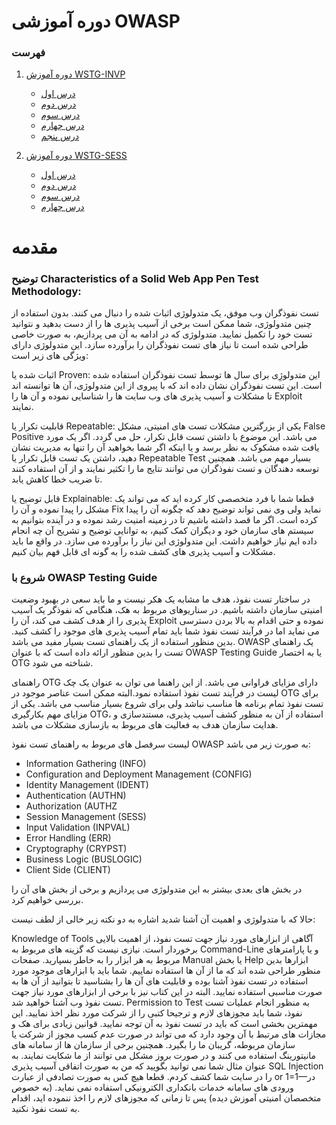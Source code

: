 
# دوره آموزشی OWASP
### فهرست 
  1. [دوره آموزش WSTG-INVP](#variables)    
  
     * [درس اول](https://github.com/BugHunter021/penetration-test/tree/main/learn/persian/WSTG-INVP/leeson-1) 
     * [درس دوم](https://github.com/BugHunter021/penetration-test/tree/main/learn/persian/WSTG-INVP/leeson-2)  
     * [درس سوم](https://github.com/BugHunter021/penetration-test/tree/main/learn/persian/WSTG-INVP/leeson-3)  
     * [درس چهارم](https://github.com/BugHunter021/penetration-test/tree/main/learn/persian/WSTG-INVP/leeson-4)   
     * [درس پنجم](https://github.com/BugHunter021/penetration-test/tree/main/learn/persian/WSTG-INVP/leeson-5)    


  
  2. [دوره آموزش WSTG-SESS](#variables)     
     * [درس اول](https://github.com/BugHunter021/penetration-test/tree/main/learn/persian/WSTG-SESS/leeson-1)  
     * [درس دوم](https://github.com/BugHunter021/penetration-test/tree/main/learn/persian/WSTG-SESS/leeson-2)   
     * [درس سوم](https://github.com/BugHunter021/penetration-test/tree/main/learn/persian/WSTG-SESS/leeson-3)        
     * [درس چهارم](https://github.com/BugHunter021/penetration-test/tree/main/learn/persian/WSTG-SESS/leeson-4)        

# مقدمه

### توضیح Characteristics of a Solid Web App Pen Test Methodology:

تست نفوذگران وب موفق، یک متدولوژی اثبات شده را دنبال می کنند. بدون استفاده از چنین متدولوژی، شما ممکن است برخی از آسیب پذیری ها را از دست بدهید و نتوانید تست خود را تکمیل نمایید. متدولوژی که در ادامه به آن می پردازیم، به صورت خاصی طراحی شده است تا نیاز های تست نفوذگران را برآورده سازد. این متدولوژی دارای ویژگی های زیر است:

اثبات شده یا Proven: این متدولوژِی برای سال ها توسط تست نفوذگران استفاده شده است. این تست نفوذگران نشان داده اند که با پیروی از این متدولوژی، آن ها توانسته اند تا مشکلات و آسیب پذیری های وب سایت ها را شناسایی نموده و آن ها را Exploit نمایند.

قابلیت تکرار یا Repeatable: یکی از بزرگترین مشکلات تست های امنیتی، مشکل False Positive می باشد. این موضوع با داشتن تست قابل تکرار، حل می گردد. اگر یک مورد یافت شده مشکوک به نظر برسد و یا اینکه اگر شما بخواهید آن را تنها به مدیریت نشان دهید، داشتن یک تست قابل تکرار یا Repeatable Test بسیار مهم می باشد. همچنین توسعه دهندگان و تست نفوذگران می توانند نتایج ما را تکثیر نمایند و از آن استفاده کنند تا ضریب خطا کاهش یابد.

قابل توضیح یا Explainable: قطعا شما با فرد متخصصی کار کرده اید که می تواند یک مشکل را پیدا نموده و آن را Fix نماید ولی وی نمی تواند توضیح دهد که چگونه آن را پیدا کرده است. اگر ما قصد داشته باشیم تا در زمینه امنیت رشد نموده و در آینده بتوانیم به سیستم های سازمان خود و دیگران کمک کنیم، به توانایی توضیح و تشریح آن چه انجام داده ایم نیاز خواهیم داشت. این متدولوژی این نیاز را برآورده می سازد. در واقع ما باید مشکلات و آسیب پذیری های کشف شده را به گونه ای قابل فهم بیان کنیم.


### شروع با OWASP Testing Guide

در ساختار تست نفوذ، هدف ما مشابه یک هکر نیست و ما باید سعی در بهبود وضعیت امنیتی سازمان داشته باشیم. در سناریوهای مربوط به هک، هنگامی که نفوذگر یک آسیب پذیری را از هدف کشف می کند، آن را Exploit نموده و حتی اقدام به بالا بردن دسترسی می نماید اما در فرآیند تست نفوذ شما باید تمام آسیب پذیری های موجود را کشف کنید. بدین منظور استفاده از یک راهنمای تست بسیار مفید می باشد. OWASP یک راهنمای تست را بدین منظور ارائه داده است که با عنوان OWASP Testing Guide یا به اختصار OTG شناخته می شود.

راهنمای OTG دارای مزایای فراوانی می باشد. از این راهنما می توان به عنوان یک چک لیست در فرآیند تست نفوذ استفاده نمود.البته ممکن است عناصر موجود در OTG برای تست نفوذ تمام برنامه ها مناسب نباشد ولی برای شروع بسیار مناسب می باشد. یکی از مزایای مهم بکارگیری OTG، استفاده از آن به منظور کشف آسیب پذیری، مستندسازی و هدایت سازمان هدف به فعالیت های مربوط به بازسازی مشکلات می باشد.

لیست سرفصل های مربوط به راهنمای تست نفوذ OWASP به صورت زیر می باشد:

* Information Gathering (INFO)
* Configuration and Deployment Management (CONFIG)
* Identity Management (IDENT)
* Authentication (AUTHN)
* Authorization (AUTHZ
* Session Management (SESS)
* Input Validation (INPVAL)
* Error Handling (ERR)
* Cryptography (CRYPST)
* Business Logic (BUSLOGIC)
* Client Side (CLIENT)

در بخش های بعدی بیشتر به این متدولوژی می پردازیم و برخی از بخش های آن را بررسی خواهیم کرد.

حالا که با متدولوژی و اهمیت آن آشنا شدید اشاره به دو نکته زیر خالی از لطف نیست:

Knowledge of Tools
آگاهی از ابزارهای مورد نیاز جهت تست نفوذ، از اهمیت بالایی برخوردار است. نیازی نیست که گزینه های مربوط به Command-Line و یا پارامترهای مربوط به هر ابزار را به خاطر بسپارید. صفحات Manual یا بخش Help ابزارها بدین منظور طراحی شده اند که ما از آن ها استفاده نماییم. شما باید با ابزارهای موجود مورد استفاده در تست نفوذ آشنا بوده و قابلیت های آن ها را بشناسید تا بتوانید از آن ها به صورت مناسبی استفاده نمایید. البته در این کتاب نیز با برخی از ابزارهای مورد نیاز جهت تست نفوذ وب آشنا خواهید شد.
Permission to Test
به منظور انجام عملیات تست نفوذ، شما باید مجوزهای لازم و ترجیحا کتبی را از شرکت مورد نظر اخذ نمایید. این مهمترین بخشی است که باید در تست نفوذ به آن توجه نمایید. قوانین زیادی برای هک و مجازات های مرتبط با آن وجود دارد که می تواند در صورت عدم کسب مجوز از شرکت یا سازمان مربوطه، گریبان ما را بگیرد. همچنین برخی از سازمان ها از سامانه های مانیتورینگ استفاده می کنند و در صورت بروز مشکل می توانند از ما شکایت نمایند. به عنوان مثال شما نمی توانید بگویید که من به صورت اتفاقی آسیب پذیری SQL Injection را در سایت شما کشف کردم. قطعا هیچ کس به صورت تصادفی از عبارت or 1=1—در ورودی های سامانه خدمات بانکداری الکترونیکی استفاده نمی نماید. (به خصوص متخصصان امنیتی آموزش دیده)
پس تا زمانی که مجوزهای لازم را اخذ ننموده اید، اقدام به تست نفوذ نکنید.
